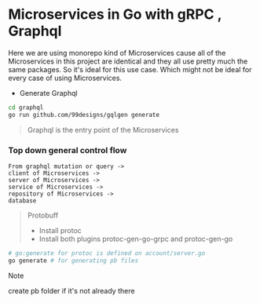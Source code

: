 # Microservices in Go with gRPC , Graphql

Here we are using monorepo kind of Microservices cause all of the Microservices
in this project are identical and they all use pretty much the same packages.
So it's ideal for this use case.
Which might not be ideal for every case of using Microservices.

- Generate Graphql

```sh
cd graphql
go run github.com/99designs/gqlgen generate
```

> Graphql is the entry point of the Microservices

### Top down general control flow

```
From graphql mutation or query ->
client of Microservices ->
server of Microservices ->
service of Microservices ->
repository of Microservices ->
database
```

>Protobuff
>
>- Install protoc
>- Install both plugins protoc-gen-go-grpc and protoc-gen-go
>

```sh
# go:generate for protoc is defined on account/server.go
go generate # for generating pb files
```

> [!NOTE]
> create pb folder if it's not already there
